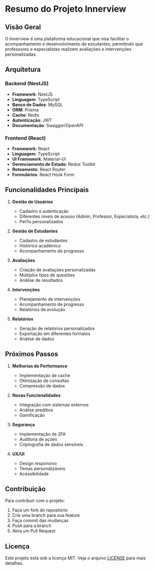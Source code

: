 # Resumo do Projeto Innerview

## Visão Geral

O Innerview é uma plataforma educacional que visa facilitar o acompanhamento e desenvolvimento de estudantes, permitindo que professores e especialistas realizem avaliações e intervenções personalizadas.

## Arquitetura

### Backend (NestJS)

- **Framework**: NestJS
- **Linguagem**: TypeScript
- **Banco de Dados**: MySQL
- **ORM**: Prisma
- **Cache**: Redis
- **Autenticação**: JWT
- **Documentação**: Swagger/OpenAPI

### Frontend (React)

- **Framework**: React
- **Linguagem**: TypeScript
- **UI Framework**: Material-UI
- **Gerenciamento de Estado**: Redux Toolkit
- **Roteamento**: React Router
- **Formulários**: React Hook Form

## Funcionalidades Principais

1. **Gestão de Usuários**
   - Cadastro e autenticação
   - Diferentes níveis de acesso (Admin, Professor, Especialista, etc.)
   - Perfis personalizados

2. **Gestão de Estudantes**
   - Cadastro de estudantes
   - Histórico acadêmico
   - Acompanhamento de progresso

3. **Avaliações**
   - Criação de avaliações personalizadas
   - Múltiplos tipos de questões
   - Análise de resultados

4. **Intervenções**
   - Planejamento de intervenções
   - Acompanhamento de progresso
   - Relatórios de evolução

5. **Relatórios**
   - Geração de relatórios personalizados
   - Exportação em diferentes formatos
   - Análise de dados

## Próximos Passos

1. **Melhorias de Performance**
   - Implementação de cache
   - Otimização de consultas
   - Compressão de dados

2. **Novas Funcionalidades**
   - Integração com sistemas externos
   - Análise preditiva
   - Gamificação

3. **Segurança**
   - Implementação de 2FA
   - Auditoria de ações
   - Criptografia de dados sensíveis

4. **UX/UI**
   - Design responsivo
   - Temas personalizáveis
   - Acessibilidade

## Contribuição

Para contribuir com o projeto:

1. Faça um fork do repositório
2. Crie uma branch para sua feature
3. Faça commit das mudanças
4. Push para a branch
5. Abra um Pull Request

## Licença

Este projeto está sob a licença MIT. Veja o arquivo [LICENSE](LICENSE) para mais detalhes. 